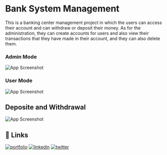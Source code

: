 
# Bank System Management

This is a banking center management project in which the users can access their account and can withdraw or deposit their money. As for the administration, they can create accounts for users and also view their transactions that they have made in their account, and they can also delete them.



### Admin Mode

![App Screenshot](https://i.ibb.co/gD2MYns/bank1.png)


### User Mode

![App Screenshot](https://i.ibb.co/cJzLdxP/bank2.png)

## Deposite and Withdrawal

![App Screenshot](https://i.ibb.co/4shv4z1/bank3.png)




## 🔗 Links
[![portfolio](https://img.shields.io/badge/my_portfolio-000?style=for-the-badge&logo=ko-fi&logoColor=white)](https://aminehalal.github.io/)
[![linkedin](https://img.shields.io/badge/linkedin-0A66C2?style=for-the-badge&logo=linkedin&logoColor=white)](https://www.linkedin.com/in/aminehalal/)
[![twitter](https://img.shields.io/badge/twitter-1DA1F2?style=for-the-badge&logo=twitter&logoColor=white)](https://twitter.com/aminenohalal)

